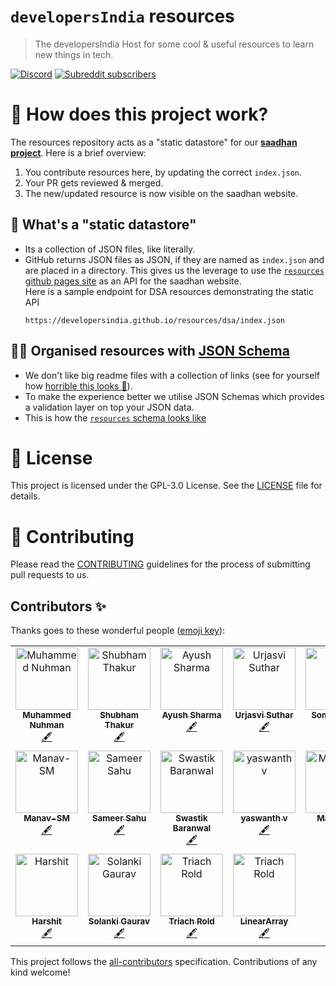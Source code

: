 # `developersIndia` resources

> The developersIndia Host for some cool & useful resources to learn new things in tech.

[![Discord](https://img.shields.io/discord/669880381649977354?color=%237289da&label=Discord&logo=Discord)](https://discordapp.com/invite/MKXMSNC)
[![Subreddit subscribers](https://img.shields.io/badge/dynamic/json?url=https%3A%2F%2Fdevelopersindia.github.io%2Fmetrics%2Fdata%2F&query=%24.totalMembers&suffix=%20members&style=flat&logo=reddit&label=r%2FdevelopersIndia&color=orange&link=https%3A%2F%2Fwww.reddit.com%2Fr%2FdevelopersIndia
)](https://www.reddit.com/r/developersIndia/)

# 👀 How does this project work?

The resources repository acts as a "static datastore" for our [**saadhan project**](https://saadhan.developersindia.in/). Here is a brief overview:
1. You contribute resources here, by updating the correct `index.json`.
2. Your PR gets reviewed & merged.
3. The new/updated resource is now visible on the saadhan website.

## 🤨 What's a "static datastore"
- Its a collection of JSON files, like literally.
- GitHub returns JSON files as JSON, if they are named as `index.json` and are placed in a directory. This gives us the leverage to use the [`resources` github pages site](https://developersindia.github.io/resources/) as an API for the saadhan website. <br>
  Here is a sample endpoint for DSA resources demonstrating the static API
  ```
  https://developersindia.github.io/resources/dsa/index.json
  ```

## 🙌🏽 Organised resources with [JSON Schema](https://json-schema.org/)
- We don't like big readme files with a collection of links (see for yourself how [horrible this looks 🤮](https://github.com/developersIndia/resources/blob/099258bb6daffd67475add7e8ef137b430c50c33/README.md)).
- To make the experience better we utilise JSON Schemas which provides a validation layer on top your JSON data.
- This is how the [`resources` schema looks like](https://github.com/developersIndia/resources/blob/master/resource.schema)

# 📜 License

This project is licensed under the GPL-3.0 License. See the [LICENSE](LICENSE) file for details.

# 👋 Contributing

Please read the [CONTRIBUTING](CONTRIBUTING.md) guidelines for the process of submitting pull requests to us.

## Contributors ✨

Thanks goes to these wonderful people ([emoji key](https://allcontributors.org/docs/en/emoji-key)):

<!-- ALL-CONTRIBUTORS-LIST:START - Do not remove or modify this section -->
<!-- prettier-ignore-start -->
<!-- markdownlint-disable -->
<table>
  <tbody>
    <tr>
      <td align="center" valign="top" width="14.28%"><a href="https://nuhman.github.io"><img src="https://avatars3.githubusercontent.com/u/15177381?v=4?s=100" width="100px;" alt="Muhammed Nuhman"/><br /><sub><b>Muhammed Nuhman</b></sub></a><br /><a href="#content-nuhman" title="Content">🖋</a></td>
      <td align="center" valign="top" width="14.28%"><a href="https://github.com/sbmthakur"><img src="https://avatars2.githubusercontent.com/u/7949156?v=4?s=100" width="100px;" alt="Shubham Thakur"/><br /><sub><b>Shubham Thakur</b></sub></a><br /><a href="#content-sbmthakur" title="Content">🖋</a></td>
      <td align="center" valign="top" width="14.28%"><a href="https://github.com/SharmaAayush"><img src="https://avatars.githubusercontent.com/u/29497880?v=4?s=100" width="100px;" alt="Ayush Sharma"/><br /><sub><b>Ayush Sharma</b></sub></a><br /><a href="#content-SharmaAayush" title="Content">🖋</a></td>
      <td align="center" valign="top" width="14.28%"><a href="https://github.com/BlackGoku36"><img src="https://avatars.githubusercontent.com/u/36535717?v=4?s=100" width="100px;" alt="Urjasvi Suthar"/><br /><sub><b>Urjasvi Suthar</b></sub></a><br /><a href="#content-BlackGoku36" title="Content">🖋</a></td>
      <td align="center" valign="top" width="14.28%"><a href="https://jarmos.netlify.app/"><img src="https://avatars.githubusercontent.com/u/31373860?v=4?s=100" width="100px;" alt="Somraj Saha"/><br /><sub><b>Somraj Saha</b></sub></a><br /><a href="#content-Jarmos-san" title="Content">🖋</a></td>
      <td align="center" valign="top" width="14.28%"><a href="https://bhupeshpradhan.vercel.app/"><img src="https://avatars.githubusercontent.com/u/76522149?v=4?s=100" width="100px;" alt="Bhupesh Pradhan"/><br /><sub><b>Bhupesh Pradhan</b></sub></a><br /><a href="#infra-HanakoK9" title="Infrastructure (Hosting, Build-Tools, etc)">🚇</a></td>
      <td align="center" valign="top" width="14.28%"><a href="https://github.com/V3dantSh4rma"><img src="https://avatars.githubusercontent.com/u/70263758?v=4?s=100" width="100px;" alt="Vedant Sharma"/><br /><sub><b>Vedant Sharma</b></sub></a><br /><a href="#content-V3dantSh4rma" title="Content">🖋</a></td>
    </tr>
    <tr>
      <td align="center" valign="top" width="14.28%"><a href="https://tailwind-nextjs-portfolio.vercel.app/"><img src="https://avatars.githubusercontent.com/u/18483618?v=4?s=100" width="100px;" alt="Manav-SM"/><br /><sub><b>Manav-SM</b></sub></a><br /><a href="#content-Manav-SM" title="Content">🖋</a></td>
      <td align="center" valign="top" width="14.28%"><a href="https://github.com/SameerSahu007"><img src="https://avatars.githubusercontent.com/u/29480670?v=4?s=100" width="100px;" alt="Sameer Sahu"/><br /><sub><b>Sameer Sahu</b></sub></a><br /><a href="#content-SameerSahu007" title="Content">🖋</a></td>
      <td align="center" valign="top" width="14.28%"><a href="https://dev.to/delta456"><img src="https://avatars.githubusercontent.com/u/28479139?v=4?s=100" width="100px;" alt="Swastik Baranwal"/><br /><sub><b>Swastik Baranwal</b></sub></a><br /><a href="#content-Delta456" title="Content">🖋</a></td>
      <td align="center" valign="top" width="14.28%"><a href="https://github.com/yaswanth-vakkala"><img src="https://avatars.githubusercontent.com/u/100300292?v=4?s=100" width="100px;" alt="yaswanth v"/><br /><sub><b>yaswanth v</b></sub></a><br /><a href="#content-yaswanth-vakkala" title="Content">🖋</a></td>
      <td align="center" valign="top" width="14.28%"><a href="https://animesh-ghosh.github.io/"><img src="https://avatars.githubusercontent.com/u/34956994?v=4?s=100" width="100px;" alt="MaDDogx"/><br /><sub><b>MaDDogx</b></sub></a><br /><a href="#content-Animesh-Ghosh" title="Content">🖋</a></td>
      <td align="center" valign="top" width="14.28%"><a href="https://akshat.shastraos.co/"><img src="https://avatars.githubusercontent.com/u/69577224?v=4?s=100" width="100px;" alt="Akshat Sharma"/><br /><sub><b>Akshat Sharma</b></sub></a><br /><a href="#content-akshatcoder-hash" title="Content">🖋</a></td>
      <td align="center" valign="top" width="14.28%"><a href="https://spookyintheam.codes"><img src="https://avatars.githubusercontent.com/u/68803793?v=4?s=100" width="100px;" alt="spooky"/><br /><sub><b>spooky</b></sub></a><br /><a href="#content-ghostx31" title="Content">🖋</a></td>
    </tr>
    <tr>
      <td align="center" valign="top" width="14.28%"><a href="https://github.com/HarshitJoshi9152"><img src="https://avatars.githubusercontent.com/u/37842304?v=4?s=100" width="100px;" alt="Harshit"/><br /><sub><b>Harshit</b></sub></a><br /><a href="#content-HarshitJoshi9152" title="Content">🖋</a></td>
      <td align="center" valign="top" width="14.28%"><a href="https://gsolanki.vercel.app"><img src="https://avatars.githubusercontent.com/u/34185908?v=4?s=100" width="100px;" alt="Solanki Gaurav"/><br /><sub><b>Solanki Gaurav</b></sub></a><br /><a href="#content-gau2107" title="Content">🖋</a></td>
      <td align="center" valign="top" width="14.28%"><a href="https://github.com/triach-rold"><img src="https://avatars.githubusercontent.com/u/156170660?v=4?s=100" width="100px;" alt="Triach Rold"/><br /><sub><b>Triach Rold</b></sub></a><br /><a href="#content-triach-rold" title="Content">🖋</a></td>
      <td align="center" valign="top" width="14.28%"><a href="https://github.com/lineararray"><img src="https://github.com/lineararray.png" width="100px;" alt="Triach Rold"/><br /><sub><b>LinearArray</b></sub></a><br /><a href="#content-linear-array" title="Content">🖋</a></td>
    </tr>
  </tbody>
</table>

<!-- markdownlint-restore -->
<!-- prettier-ignore-end -->

<!-- ALL-CONTRIBUTORS-LIST:END -->

This project follows the [all-contributors](https://github.com/all-contributors/all-contributors) specification. Contributions of any kind welcome!
